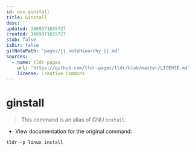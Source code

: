 ```yaml
---
id: osx.ginstall
title: Ginstall
desc: ''
updated: 1669371655727
created: 1669371655727
stub: false
isDir: false
gitNotePath: 'pages/{{ noteHiearchy }}.md'
sources:
  - name: tldr-pages
    url: 'https://github.com/tldr-pages/tldr/blob/master/LICENSE.md'
    license: Creative Commons
---
```

# ginstall

> This command is an alias of GNU `install`.

- View documentation for the original command:

`tldr -p linux install`

